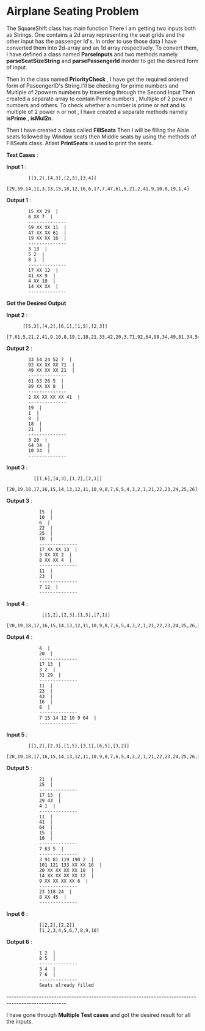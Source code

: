 # Airplane Seating Problem

The SquareShift class has main function
There I am getting two inputs both as Strings.
One contains a 2d array representing the seat grids and the other input has the passenger Id's.
In order to use those data I have converted them into 2d-array and an 1d array respectively.
To convert them, I have defined a class named **ParseInputs** and two methods namely **parseSeatSizeString** and **parsePassengerId** inorder to get the desired form of input.

Then in the class named **PriorityCheck** , I have get the required ordered form of PaseengerID's String.I'll be checking for prime numbers and Multiple of 2powern numbers by traversing through the Second Input
Then created a separate array to contain Prime numbers , Multiple of 2 power n numbers and others.
To check whether a number is prime or not and is multiple of 2 power n or not , I have created a separate methods namely **isPrime** , **isMul2n**.

Then I have created a class called **FillSeats**
Then I will be filling the Aisle seats followed by Window seats then Middle seats by using the methods of FillSeats class.
Atlast **PrintSeats** is used to print the seats.


**Test Cases** : 
 
**Input 1** : 

            [[3,2],[4,3],[2,3],[3,4]]
            [29,59,14,11,3,13,15,18,12,16,6,17,7,47,61,5,21,2,41,9,10,8,19,1,4]
**Output 1** :  

            15 XX 29  |
            6 XX 7  |
            --------------
            59 XX XX 11  |
            47 XX XX 61  |
            19 XX XX 16  |
            --------------
            3 13  |
            5 2  |
            8 1  |
            --------------
            17 XX 12  |
            41 XX 9  |
            4 XX 10  |
            14 XX XX  |
            --------------
 **Got the Desired Output**
 
**Input 2** : 

          [[5,3],[4,2],[6,1],[1,5],[2,3]]
          [7,61,5,21,2,41,9,10,8,19,1,18,21,33,42,20,3,71,92,64,98,34,49,81,34,54,89,24,52,63,26]

**Output 2** :

            33 54 24 52 7  |
            92 XX XX XX 71  |
            49 XX XX XX 21  |
            --------------
            61 63 26 5  |
            89 XX XX 8  |
            --------------
            2 XX XX XX XX 41  |
            --------------
            19  |
            1  |
            9  |
            18  |
            21  |
            --------------
            3 20  |
            64 34  |
            10 34  |
            --------------

**Input 3** : 

              [[1,6],[4,3],[1,2],[2,1]]
              [20,19,18,17,16,15,14,13,12,11,10,9,8,7,6,5,4,3,2,1,21,22,23,24,25,26]

**Output 3** : 

                15  |
                10  |
                6  |
                22  |
                25  |
                18  |
                --------------
                17 XX XX 13  |
                3 XX XX 2  |
                8 XX XX 4  |
                --------------
                11  |
                23  |
                --------------
                7 12  |
                --------------

**Input 4** : 

                 [[1,2],[2,3],[1,5],[7,1]]
                 [20,19,18,17,16,15,14,13,12,11,10,9,8,7,6,5,4,3,2,1,21,22,23,24,25,26,31,45,63,64,29,43]

**Output 4** : 

                4  |
                20  |
                --------------
                17 13  |
                3 2  |
                31 29  |
                --------------
                11  |
                23  |
                43  |
                16  |
                8  |
                --------------
                7 15 14 12 10 9 64  |
                --------------

**Input 5** :

            [[1,2],[2,3],[1,5],[3,1],[6,5],[3,2]]
            [20,19,18,17,16,15,14,13,12,11,10,9,8,7,6,5,4,3,2,1,21,22,23,24,25,26,31,45,63,64,29,43,41,91,101,81,119,190,118,121,133]

**Output 5** :  

                21  |
                25  |
                --------------
                17 13  |
                29 43  |
                4 1  |
                --------------
                11  |
                41  |
                64  |
                15  |
                10  |
                --------------
                7 63 5  |
                --------------
                3 91 81 119 190 2  |
                101 121 133 XX XX 16  |
                20 XX XX XX XX 18  |
                14 XX XX XX XX 12  |
                9 XX XX XX XX 6  |
                --------------
                23 118 24  |
                8 XX 45  |
                --------------



**Input 6** :
                
                [[2,2],[2,2]]
                [1,2,3,4,5,6,7,8,9,10]

**Output 6** :

                1 2  |
                8 5  |
                --------------
                3 4  |
                7 6  |
                --------------
                Seats already filled
**----------------------------------------------------------------------------------------------------**

I have gone through **Multiple Test cases** and got the desired result for all the inputs.